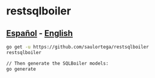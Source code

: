 # restsqlboiler

## [Español](README.es.md) - [English](README.en.md)

```bash
go get -u https://github.com/saulortega/restsqlboiler
restsqlboiler

// Then generate the SQLBoiler models:
go generate
```

